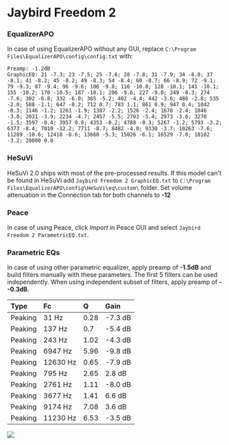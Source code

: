 # Jaybird Freedom 2

### EqualizerAPO
In case of using EqualizerAPO without any GUI, replace `C:\Program Files\EqualizerAPO\config\config.txt`
with:
```
Preamp: -1.2dB
GraphicEQ: 21 -7.3; 23 -7.5; 25 -7.6; 28 -7.8; 31 -7.9; 34 -8.0; 37 -8.1; 41 -8.2; 45 -8.2; 49 -8.3; 54 -8.4; 60 -8.7; 66 -8.9; 72 -9.1; 79 -9.3; 87 -9.4; 96 -9.6; 106 -9.8; 116 -10.0; 128 -10.1; 141 -10.1; 155 -10.2; 170 -10.5; 187 -10.1; 206 -9.6; 227 -9.0; 249 -8.3; 274 -7.6; 302 -6.8; 332 -6.0; 365 -5.2; 402 -4.4; 442 -3.6; 486 -2.8; 535 -2.0; 588 -1.1; 647 -0.2; 712 0.7; 783 1.1; 861 0.9; 947 0.4; 1042 -0.3; 1146 -1.2; 1261 -1.9; 1387 -2.2; 1526 -2.4; 1678 -2.4; 1846 -3.0; 2031 -3.9; 2234 -4.7; 2457 -5.5; 2703 -5.4; 2973 -3.6; 3270 -1.5; 3597 -0.4; 3957 0.0; 4353 -0.2; 4788 -0.3; 5267 -1.2; 5793 -3.2; 6373 -8.4; 7010 -12.2; 7711 -8.7; 8482 -4.0; 9330 -3.7; 10263 -7.6; 11289 -10.6; 12418 -8.6; 13660 -5.3; 15026 -6.1; 16529 -7.0; 18182 -3.2; 20000 0.0
```

### HeSuVi
HeSuVi 2.0 ships with most of the pre-processed results. If this model can't be found in HeSuVi add
`Jaybird Freedom 2 GraphicEQ.txt` to `C:\Program Files\EqualizerAPO\config\HeSuVi\eq\custom\` folder.
Set volume attenuation in the Connection tab for both channels to **-12**

### Peace
In case of using Peace, click *Import* in Peace GUI and select `Jaybird Freedom 2 ParametricEQ.txt`.

### Parametric EQs
In case of using other parametric equalizer, apply preamp of **-1.5dB** and build filters manually
with these parameters. The first 5 filters can be used independently.
When using independent subset of filters, apply preamp of **--0.3dB**.

| Type    | Fc       |    Q | Gain    |
|:--------|:---------|:-----|:--------|
| Peaking | 31 Hz    | 0.28 | -7.3 dB |
| Peaking | 137 Hz   | 0.7  | -5.4 dB |
| Peaking | 243 Hz   | 1.02 | -4.3 dB |
| Peaking | 6947 Hz  | 5.96 | -9.8 dB |
| Peaking | 12630 Hz | 0.65 | -7.9 dB |
| Peaking | 795 Hz   | 2.65 | 2.8 dB  |
| Peaking | 2761 Hz  | 1.11 | -8.0 dB |
| Peaking | 3677 Hz  | 1.41 | 6.6 dB  |
| Peaking | 9174 Hz  | 7.08 | 3.6 dB  |
| Peaking | 11230 Hz | 6.53 | -3.5 dB |

![](https://raw.githubusercontent.com/jaakkopasanen/AutoEq/master/results/rtings/avg/Jaybird%20Freedom%202/Jaybird%20Freedom%202.png)